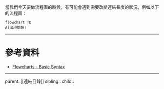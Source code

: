 當我們今天要做流程圖的時候，有可能會遇到需要改變連結長度的狀況，例如以下的流程圖：
```mermaid
flowchart TD
A[出現問題]
```

- - -
# 參考資料
- [Flowcharts - Basic Syntax](https://mermaid.js.org/syntax/flowchart.html)
- - -
parent::[[連結目錄]]
sibling::
child::